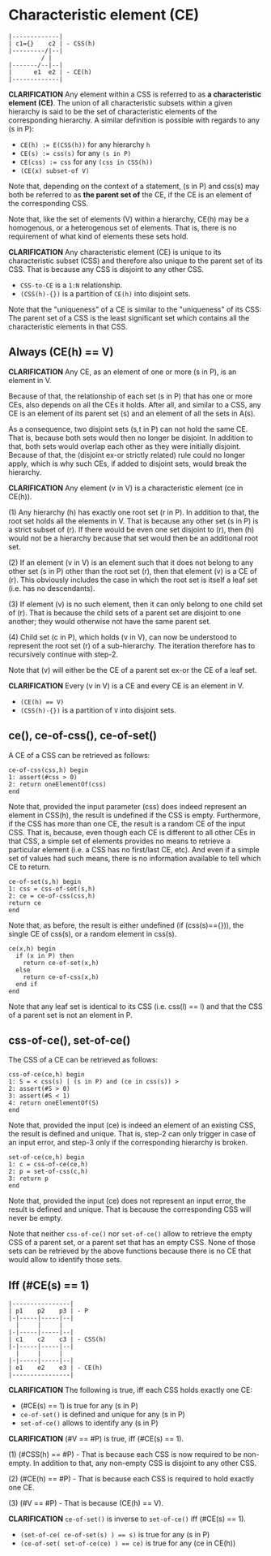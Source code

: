 
<!-- ======================================================================= -->
# Characteristic element (CE)

```
|-------------|
| c1={}    c2 | - CSS(h)
|---------/|--|
         / |
|-------/--|--|
|      e1  e2 | - CE(h)
|-------------|
```

**CLARIFICATION**
Any element within a CSS is referred to as **a characteristic element (CE)**.
The union of all characteristic subsets within a given hierarchy is said to
be the set of characteristic elements of the corresponding hierarchy. A similar
definition is possible with regards to any (s in P):

* `CE(h) := E(CSS(h))` for any hierarchy `h`
* `CE(s) := css(s)` for any `(s in P)`
* `CE(css) := css` for any `(css in CSS(h))`
* `(CE(x) subset-of V)`

Note that, depending on the context of a statement, (s in P) and css(s) may
both be referred to as **the parent set of** the CE, if the CE is an element
of the corresponding CSS.

Note that, like the set of elements (V) within a hierarchy, CE(h) may be a
homogenous, or a heterogenous set of elements. That is, there is no requirement
of what kind of elements these sets hold.

**CLARIFICATION**
Any characteristic element (CE) is unique to its characteristic subset (CSS)
and therefore also unique to the parent set of its CSS. That is because any
CSS is disjoint to any other CSS.

* `CSS-to-CE` is a `1:N` relationship.
* `(CSS(h)-{})` is a partition of `CE(h)` into disjoint sets.

Note that the "uniqueness" of a CE is similar to the "uniqueness" of its CSS:
The parent set of a CSS is the least significant set which contains all the
characteristic elements in that CSS.

<!-- ======================================================================= -->
## Always (CE(h) == V)

**CLARIFICATION**
Any CE, as an element of one or more (s in P), is an element in V.

Because of that, the relationship of each set (s in P) that has one or more CEs,
also depends on all the CEs it holds. After all, and similar to a CSS, any CE is
an element of its parent set (s) and an element of all the sets in A(s).

As a consequence, two disjoint sets (s,t in P) can not hold the same CE. That
is, because both sets would then no longer be disjoint. In addition to that,
both sets would overlap each other as they were initially disjoint. Because of
that, the (disjoint ex-or strictly related) rule could no longer apply, which
is why such CEs, if added to disjoint sets, would break the hierarchy.

**CLARIFICATION**
Any element (v in V) is a characteristic element (ce in CE(h)).

(1) Any hierarchy (h) has exactly one root set (r in P). In addition to that,
the root set holds all the elements in V. That is because any other set (s in P)
is a strict subset of (r). If there would be even one set disjoint to (r), then
(h) would not be a hierarchy because that set would then be an additional root
set.

(2) If an element (v in V) is an element such that it does not belong to any
other set (s in P) other than the root set (r), then that element (v) is a CE
of (r). This obviously includes the case in which the root set is itself a leaf
set (i.e. has no descendants).

(3) If element (v) is no such element, then it can only belong to one child
set of (r). That is because the child sets of a parent set are disjoint to
one another; they would otherwise not have the same parent set.

(4) Child set (c in P), which holds (v in V), can now be understood to represent
the root set (r) of a sub-hierarchy. The iteration therefore has to recursively
continue with step-2.

Note that (v) will either be the CE of a parent set ex-or the CE of a leaf set.

**CLARIFICATION**
Every (v in V) is a CE and every CE is an element in V.

* `(CE(h) == V)`
* `(CSS(h)-{})` is a partition of `V` into disjoint sets.

<!-- ======================================================================= -->
## ce(), ce-of-css(), ce-of-set()

A CE of a CSS can be retrieved as follows:

```
ce-of-css(css,h) begin
1: assert(#css > 0)
2: return oneElementOf(css)
end
```

Note that, provided the input parameter (css) does indeed represent an element
in CSS(h), the result is undefined if the CSS is empty. Furthermore, if the
CSS has more than one CE, the result is a random CE of the input CSS. That is,
because, even though each CE is different to all other CEs in that CSS, a simple
set of elements provides no means to retrieve a particular element (i.e. a CSS
has no first/last CE, etc). And even if a simple set of values had such means,
there is no information available to tell which CE to return.

```
ce-of-set(s,h) begin
1: css = css-of-set(s,h)
2: ce = ce-of-css(css,h)
return ce
end
```

Note that, as before, the result is either undefined (if (css(s)=={})),
the single CE of css(s), or a random element in css(s).

```
ce(x,h) begin
  if (x in P) then
    return ce-of-set(x,h)
  else
    return ce-of-css(x,h)
  end if
end
```

Note that any leaf set is identical to its CSS (i.e. css(l) == l) and
that the CSS of a parent set is not an element in P.

<!-- ======================================================================= -->
## css-of-ce(), set-of-ce()

The CSS of a CE can be retrieved as follows:

```
css-of-ce(ce,h) begin
1: S = < css(s) | (s in P) and (ce in css(s)) >
2: assert(#S > 0)
3: assert(#S < 1)
4: return oneElementOf(S)
end
```

Note that, provided the input (ce) is indeed an element of an existing CSS,
the result is defined and unique. That is, step-2 can only trigger in case
of an input error, and step-3 only if the corresponding hierarchy is broken.

```
set-of-ce(ce,h) begin
1: c = css-of-ce(ce,h)
2: p = set-of-css(c,h)
3: return p
end
```

Note that, provided the input (ce) does not represent an input error, the result
is defined and unique. That is because the corresponding CSS will never be empty.

Note that neither `css-of-ce()` nor `set-of-ce()` allow to retrieve the empty
CSS of a parent set, or a parent set that has an empty CSS. None of those sets
can be retrieved by the above functions because there is no CE that would allow
to identify those sets.

<!-- ======================================================================= -->
## Iff (#CE(s) == 1)

```
|----------------|
| p1    p2    p3 | - P
|-|-----|-----|--|
  |     |     |
|-|-----|-----|--|
| c1    c2    c3 | - CSS(h)
|-|-----|-----|--|
  |     |     |
|-|-----|-----|--|
| e1    e2    e3 | - CE(h)
|----------------|
```

**CLARIFICATION**
The following is true, iff each CSS holds exactly one CE:

* (#CE(s) == 1) is true for any (s in P)
* `ce-of-set()` is defined and unique for any (s in P)
* `set-of-ce()` allows to identify any (s in P)

**CLARIFICATION**
(#V == #P) is true, iff (#CE(s) == 1).

(1) (#CSS(h) == #P) -
That is because each CSS is now required to be non-empty.
In addition to that, any non-empty CSS is disjoint to any other CSS.

(2) (#CE(h) == #P) -
That is because each CSS is required to hold exactly one CE.

(3) (#V == #P) -
That is because (CE(h) == V).

**CLARIFICATION**
`ce-of-set()` is inverse to `set-of-ce()` iff (#CE(s) == 1).

* `(set-of-ce( ce-of-set(s) ) == s)` is true for any (s in P)
* `(ce-of-set( set-of-ce(ce) ) == ce)` is true for any (ce in CE(h))
